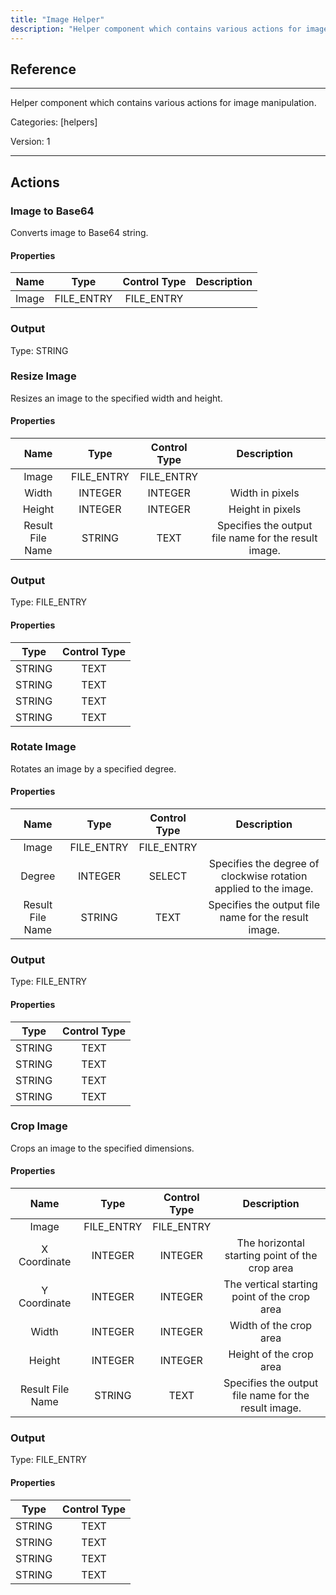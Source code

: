 ```yaml
---
title: "Image Helper"
description: "Helper component which contains various actions for image manipulation."
---
```

## Reference
<hr />

Helper component which contains various actions for image manipulation.


Categories: [helpers]


Version: 1

<hr />






## Actions


### Image to Base64
Converts image to Base64 string.

#### Properties

|      Name      |     Type     |     Control Type     |     Description     |
|:--------------:|:------------:|:--------------------:|:-------------------:|
| Image | FILE_ENTRY | FILE_ENTRY  |  |


### Output



Type: STRING







### Resize Image
Resizes an image to the specified width and height.

#### Properties

|      Name      |     Type     |     Control Type     |     Description     |
|:--------------:|:------------:|:--------------------:|:-------------------:|
| Image | FILE_ENTRY | FILE_ENTRY  |  |
| Width | INTEGER | INTEGER  |  Width in pixels  |
| Height | INTEGER | INTEGER  |  Height in pixels  |
| Result File Name | STRING | TEXT  |  Specifies the output file name for the result image.  |


### Output



Type: FILE_ENTRY


#### Properties

|     Type     |     Control Type     |
|:------------:|:--------------------:|
| STRING | TEXT  |
| STRING | TEXT  |
| STRING | TEXT  |
| STRING | TEXT  |






### Rotate Image
Rotates an image by a specified degree.

#### Properties

|      Name      |     Type     |     Control Type     |     Description     |
|:--------------:|:------------:|:--------------------:|:-------------------:|
| Image | FILE_ENTRY | FILE_ENTRY  |  |
| Degree | INTEGER | SELECT  |  Specifies the degree of clockwise rotation applied to the image.  |
| Result File Name | STRING | TEXT  |  Specifies the output file name for the result image.  |


### Output



Type: FILE_ENTRY


#### Properties

|     Type     |     Control Type     |
|:------------:|:--------------------:|
| STRING | TEXT  |
| STRING | TEXT  |
| STRING | TEXT  |
| STRING | TEXT  |






### Crop Image
Crops an image to the specified dimensions.

#### Properties

|      Name      |     Type     |     Control Type     |     Description     |
|:--------------:|:------------:|:--------------------:|:-------------------:|
| Image | FILE_ENTRY | FILE_ENTRY  |  |
| X Coordinate | INTEGER | INTEGER  |  The horizontal starting point of the crop area  |
| Y Coordinate | INTEGER | INTEGER  |  The vertical starting point of the crop area  |
| Width | INTEGER | INTEGER  |  Width of the crop area  |
| Height | INTEGER | INTEGER  |  Height of the crop area  |
| Result File Name | STRING | TEXT  |  Specifies the output file name for the result image.  |


### Output



Type: FILE_ENTRY


#### Properties

|     Type     |     Control Type     |
|:------------:|:--------------------:|
| STRING | TEXT  |
| STRING | TEXT  |
| STRING | TEXT  |
| STRING | TEXT  |






